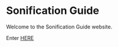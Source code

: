 # Sonification Guide

Welcome to the Sonification Guide website. 

Enter <a href="wwww.sonificationguide.com/Home">HERE</a>
